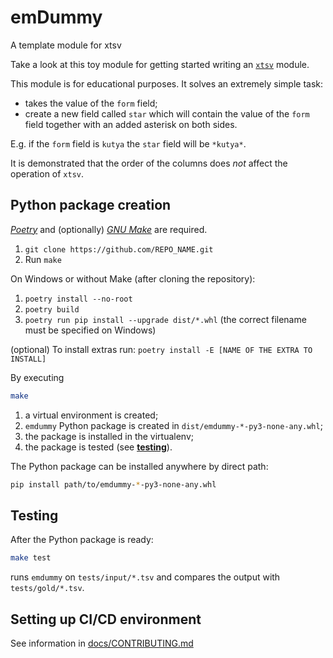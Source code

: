# emDummy
A template module for xtsv

Take a look at this toy module for getting started
writing an [`xtsv`](https://github.com/nytud/xtsv) module.

This module is for educational purposes.
It solves an extremely simple task:
 * takes the value of the `form` field;
 * create a new field called `star` which will contain the value of the `form` field together with an added asterisk on both sides.

E.g. if the `form` field is `kutya` the `star` field will be `*kutya*`.

It is demonstrated that the order of the columns does _not_ affect the operation of `xtsv`.

## Python package creation

[_Poetry_](https://python-poetry.org/) and (optionally) [_GNU Make_](https://www.gnu.org/software/make/) are required.

1. `git clone https://github.com/REPO_NAME.git`
2. Run `make`

On Windows or without Make (after cloning the repository):

1. `poetry install --no-root`
2. `poetry build`
3. `poetry run pip install --upgrade dist/*.whl` (the correct filename must be specified on Windows)

(optional) To install extras run: `poetry install -E [NAME OF THE EXTRA TO INSTALL]`

By executing

```bash
make
```

1. a virtual environment is created;
2. `emdummy` Python package is created
in `dist/emdummy-*-py3-none-any.whl`;
3. the package is installed in the virtualenv;
4. the package is tested (see [__testing__](#testing)).

The Python package can be installed anywhere by direct path:

```bash
pip install path/to/emdummy-*-py3-none-any.whl
```

## Testing

After the Python package is ready:

```bash
make test
```

runs `emdummy` on `tests/input/*.tsv`
and compares the output with `tests/gold/*.tsv`.

## Setting up CI/CD environment

See information in [docs/CONTRIBUTING.md](docs/CONTRIBUTING.md)
